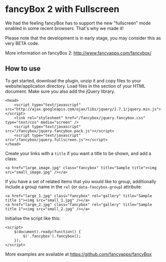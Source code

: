 fancyBox 2 with Fullscreen
========

We had the feeling fancyBox has to support the new "fullscreen" mode enabled in some recent browsers.
That's why we made it!

Please note that the development is in early stage, you may consider this as very BETA code.

More information on fancyBox 2: http://www.fancyapps.com/fancybox/

How to use
----------

To get started, download the plugin, unzip it and copy files to your website/application directory.
Load files in the <head> section of your HTML document. Make sure you also add the jQuery library.

    <head>
        <script type="text/javascript" src="http://ajax.googleapis.com/ajax/libs/jquery/1.7.1/jquery.min.js"></script>
        <link rel="stylesheet" href="/fancybox/jquery.fancybox.css" type="text/css" media="screen" />
        <script type="text/javascript" src="/fancybox/jquery.fancybox.pack.js"></script>
        <script type="text/javascript" src="/fancybox/jquery.fullscreen.js"></script>
    </head>

Create your links with a `title` if you want a title to be shown, and add a class:

    <a href="large_image.jpg" class="fancybox" title="Sample title"><img src="small_image.jpg" /></a>

If you have a set of related items that you would like to group,
additionally include a group name in the `rel` (or `data-fancybox-group`) attribute:

    <a href="large_1.jpg" class="fancybox" rel="gallery" title="Sample title 1"><img src="small_1.jpg" /></a>
    <a href="large_2.jpg" class="fancybox" rel="gallery" title="Sample title 1"><img src="small_2.jpg" /></a>

Initialise the script like this:

    <script>
        $(document).ready(function() {
            $('.fancybox').fancybox();
        });
    </script>

More examples are available at https://github.com/fancyapps/fancyBox
